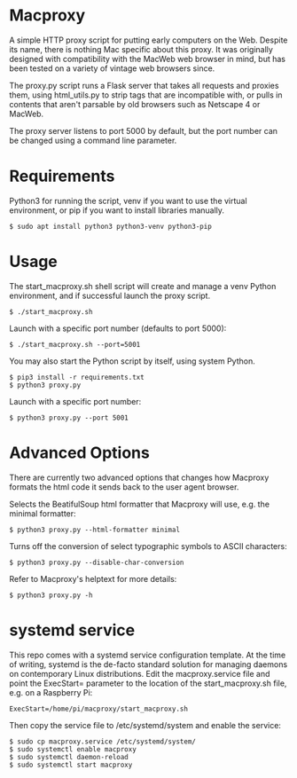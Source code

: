 Macproxy
========

A simple HTTP proxy script for putting early computers on the Web. Despite its name, there is nothing Mac specific about this proxy. It was originally designed with compatibility with the MacWeb web browser in mind, but has been tested on a variety of vintage web browsers since.

The proxy.py script runs a Flask server that takes all requests and proxies them, using html_utils.py to strip tags that are incompatible with, or pulls in contents that aren't parsable by old browsers such as Netscape 4 or MacWeb.

The proxy server listens to port 5000 by default, but the port number can be changed using a command line parameter.

Requirements
============
Python3 for running the script, venv if you want to use the virtual environment, or pip if you want to install libraries manually.

```
$ sudo apt install python3 python3-venv python3-pip
```

Usage
=====
The start_macproxy.sh shell script will create and manage a venv Python environment, and if successful launch the proxy script.

```
$ ./start_macproxy.sh
```

Launch with a specific port number (defaults to port 5000):

```
$ ./start_macproxy.sh --port=5001
```

You may also start the Python script by itself, using system Python.

```
$ pip3 install -r requirements.txt
$ python3 proxy.py
```

Launch with a specific port number:

```
$ python3 proxy.py --port 5001
```

Advanced Options
================
There are currently two advanced options that changes how Macproxy formats the html code it sends back to the user agent browser.

Selects the BeatifulSoup html formatter that Macproxy will use, e.g. the minimal formatter:
```
$ python3 proxy.py --html-formatter minimal
```

Turns off the conversion of select typographic symbols to ASCII characters:
```
$ python3 proxy.py --disable-char-conversion
```

Refer to Macproxy's helptext for more details:
```
$ python3 proxy.py -h
```

systemd service
===============
This repo comes with a systemd service configuration template. At the time of writing, systemd is the de-facto standard solution for managing daemons on contemporary Linux distributions.
Edit the macproxy.service file and point the ExecStart= parameter to the location of the start_macproxy.sh file, e.g. on a Raspberry Pi:

```
ExecStart=/home/pi/macproxy/start_macproxy.sh
```

Then copy the service file to /etc/systemd/system and enable the service:

```
$ sudo cp macproxy.service /etc/systemd/system/
$ sudo systemctl enable macproxy
$ sudo systemctl daemon-reload
$ sudo systemctl start macproxy
```

